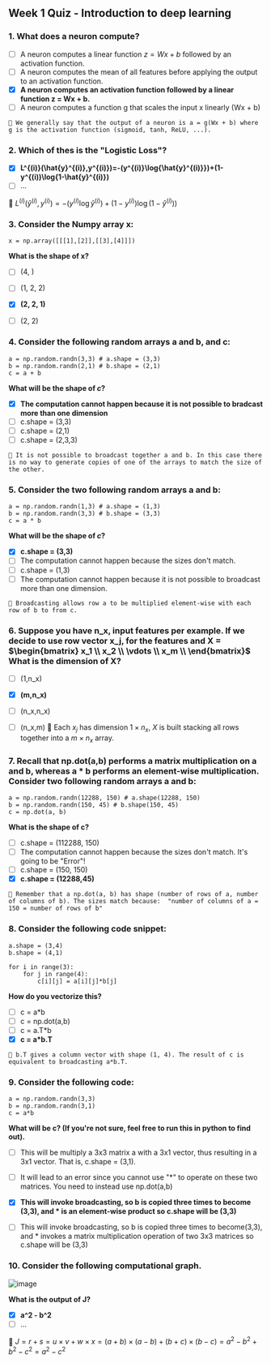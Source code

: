 ## Week 1 Quiz - Introduction to deep learning


### 1. What does a neuron compute?
- [ ] A neuron computes a linear function $z = Wx + b$ followed by an activation function.
- [ ] A neuron computes the mean of all features before applying the output to an activation function.
- [x] **A neuron computes an activation function followed by a linear function z = Wx + b.**
- [ ] A neuron computes a function g that scales the input x linearly (Wx + b)
```
📌 We generally say that the output of a neuron is a = g(Wx + b) where g is the activation function (sigmoid, tanh, ReLU, ...).
```


### 2. Which of thes is the "Logistic Loss"?
- [x] **L^{(i)}(\hat{y}^{(i)},y^{(i)})=-(y^{(i)}\log{\hat{y}^{(i)}})+(1-y^{(i))\log{1-\hat{y}^{(i)})**
- [ ] ...

📌 $L^{(i)}(\hat{y}^{(i)},y^{(i)})=-(y^{(i)} \log{ \hat{y}^{(i)} }) + (1-y^{(i)})\log{(1-\hat{y}^{(i)})})$


### 3. Consider the Numpy array x:
```
x = np.array([[[1],[2]],[[3],[4]]])
```
**What is the shape of x?**
- [ ] (4, )
- [ ] (1, 2, 2)
- [x] **(2, 2, 1)**
- [ ] (2, 2)


### 4. Consider the following random arrays a and b, and c:
```
a = np.random.randn(3,3) # a.shape = (3,3)
b = np.random.randn(2,1) # b.shape = (2,1)
c = a + b
```
**What will be the shape of $c$?**
- [x] **The computation cannot happen because it is not possible to bradcast more than one dimension**
- [ ] c.shape = (3,3)
- [ ] c.shape = (2,1)
- [ ] c.shape = (2,3,3)
```
📌 It is not possible to broadcast together a and b. In this case there is no way to generate copies of one of the arrays to match the size of the other.
```


### 5. Consider the two following random arrays a and b:
```
a = np.random.randn(1,3) # a.shape = (1,3)
b = np.random.randn(3,3) # b.shape = (3,3)
c = a * b
```
**What will be the shape of $c$?**
- [x] **c.shape = (3,3)**
- [ ] The computation cannot happen because the sizes don't match.
- [ ] c.shape = (1,3)
- [ ] The computation cannot happen because it is not possible to broadcast more than one dimension.
```
📌 Broadcasting allows row a to be multiplied element-wise with each row of b to from c.
```


### 6. Suppose you have n_x, input features per example. If we decide to use row vector x_j, for the features and X = $\begin{bmatrix} x_1 \\ x_2 \\ \vdots \\ x_m \\ \end{bmatrix}$ What is the dimension of X?
- [ ] (1,n_x)
- [x] **(m,n_x)**
- [ ] (n_x,n_x)
- [ ] (n_x,m)
📌 Each $x_j$ has dimension $1 \times n_x$, $X$ is built stacking all rows together into a $m \times n_x$ array.


### 7. Recall that np.dot(a,b) performs a matrix multiplication on a and b, whereas a * b performs an element-wise multiplication. Consider two following random arrays a and b:
```
a = np.random.randn(12288, 150) # a.shape(12288, 150)
b = np.random.randn(150, 45) # b.shape(150, 45)
c = np.dot(a, b)
```
**What is the shape of c?**
- [ ] c.shape = (112288, 150)
- [ ] The computation cannot happen because the sizes don't match. It's going to be "Error"!
- [ ] c.shape = (150, 150)
- [x] **c.shape = (12288,45)**
```
📌 Remember that a np.dot(a, b) has shape (number of rows of a, number of columns of b). The sizes match because:  "number of columns of a = 150 = number of rows of b"
```


### 8. Consider the following code snippet:
```
a.shape = (3,4)
b.shape = (4,1)
```
```
for i in range(3):
    for j in range(4):
        c[i][j] = a[i][j]*b[j]
```
**How do you vectorize this?**
- [ ] c = a*b
- [ ] c = np.dot(a,b)
- [ ] c = a.T*b
- [x] **c = a*b.T**
```
📌 b.T gives a column vector with shape (1, 4). The result of c is equivalent to broadcasting a*b.T.
```


### 9. Consider the following code:
```
a = np.random.randn(3,3)
b = np.random.randn(3,1)
c = a*b
```
**What will be c? (If you're not sure, feel free to run this in python to find out).**
- [ ] This will be multiply a 3x3 matrix a with a 3x1 vector, thus resulting in a 3x1 vector. That is, c.shape = (3,1).
- [ ] It will lead to an error since you cannot use "*" to operate on these two matrices. You need to instead use np.dot(a,b)
- [x] **This will invoke broadcasting, so b is copied three times to become (3,3), and * is an element-wise product so c.shape will be (3,3)**
- [ ] This will invoke broadcasting, so b is copied three times to become(3,3), and * invokes a matrix multiplication operation of two 3x3 matrices so c.shape will be (3,3)


### 10. Consider the following computational graph.

![image](https://user-images.githubusercontent.com/55765292/174533750-d174feff-815d-47c8-92b8-73d97add1f18.png)

**What is the output of J?**
- [x] **a^2 - b^2**
- [ ] ...

📌 $J=r+s=u \times v+w \times x=(a+b) \times (a-b)+(b+c) \times (b-c)=a^2-b^2+b^2-c^2=a^2-c^2$
